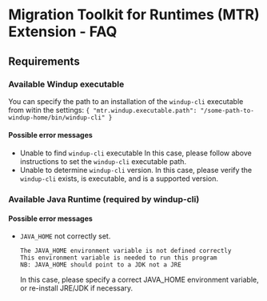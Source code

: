 # Migration Toolkit for Runtimes (MTR) Extension - FAQ

## Requirements

### Available Windup executable
You can specify the path to an installation of the `windup-cli` executable from witin the settings:
    ```
    {
        "mtr.windup.executable.path": "/some-path-to-windup-home/bin/windup-cli"
    }
    ```

#### Possible error messages
* Unable to find `windup-cli` executable
    In this case, please follow above instructions to set the `windup-cli` executable path.
* Unable to determine `windup-cli` version.
    In this case, please verify the `windup-cli` exists, is executable, and is a supported version.

### Available Java Runtime (required by windup-cli)

#### Possible error messages
* `JAVA_HOME` not correctly set.
    ```
    The JAVA_HOME environment variable is not defined correctly
    This environment variable is needed to run this program
    NB: JAVA_HOME should point to a JDK not a JRE
    ```
    In this case, please specify a correct JAVA_HOME environment variable, or re-install JRE/JDK if necessary.